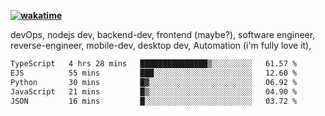 **[![wakatime](https://wakatime.com/badge/user/87646243-158a-4241-a3cb-668e1fa2dbb8.svg)](https://wakatime.com/@87646243-158a-4241-a3cb-668e1fa2dbb8?style=plastic)**


devOps, nodejs dev, backend-dev, frontend (maybe?), software engineer, reverse-engineer, mobile-dev, desktop dev, Automation (i'm fully love it), 

<!--START_SECTION:waka-->

```txt
TypeScript   4 hrs 28 mins   ███████████████▒░░░░░░░░░   61.57 %
EJS          55 mins         ███░░░░░░░░░░░░░░░░░░░░░░   12.60 %
Python       30 mins         █▓░░░░░░░░░░░░░░░░░░░░░░░   06.92 %
JavaScript   21 mins         █▒░░░░░░░░░░░░░░░░░░░░░░░   04.90 %
JSON         16 mins         █░░░░░░░░░░░░░░░░░░░░░░░░   03.72 %
```

<!--END_SECTION:waka-->
